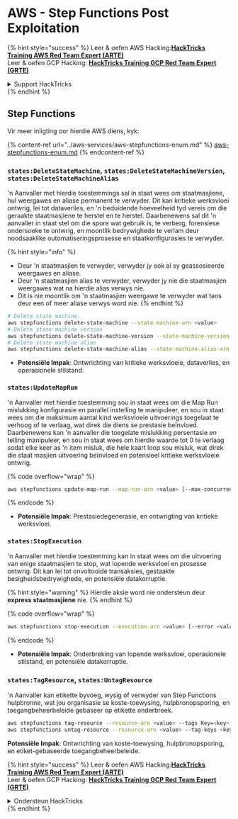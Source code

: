 # AWS - Step Functions Post Exploitation

{% hint style="success" %}
Leer & oefen AWS Hacking:<img src="../../../.gitbook/assets/image.png" alt="" data-size="line">[**HackTricks Training AWS Red Team Expert (ARTE)**](https://training.hacktricks.xyz/courses/arte)<img src="../../../.gitbook/assets/image.png" alt="" data-size="line">\
Leer & oefen GCP Hacking: <img src="../../../.gitbook/assets/image (2).png" alt="" data-size="line">[**HackTricks Training GCP Red Team Expert (GRTE)**<img src="../../../.gitbook/assets/image (2).png" alt="" data-size="line">](https://training.hacktricks.xyz/courses/grte)

<details>

<summary>Support HackTricks</summary>

* Kyk na die [**subskripsie planne**](https://github.com/sponsors/carlospolop)!
* **Sluit aan by die** 💬 [**Discord groep**](https://discord.gg/hRep4RUj7f) of die [**telegram groep**](https://t.me/peass) of **volg** ons op **Twitter** 🐦 [**@hacktricks\_live**](https://twitter.com/hacktricks\_live)**.**
* **Deel hacking truuks deur PRs in te dien na die** [**HackTricks**](https://github.com/carlospolop/hacktricks) en [**HackTricks Cloud**](https://github.com/carlospolop/hacktricks-cloud) github repos.

</details>
{% endhint %}

## Step Functions

Vir meer inligting oor hierdie AWS diens, kyk:

{% content-ref url="../aws-services/aws-stepfunctions-enum.md" %}
[aws-stepfunctions-enum.md](../aws-services/aws-stepfunctions-enum.md)
{% endcontent-ref %}

### `states:DeleteStateMachine`, `states:DeleteStateMachineVersion`, `states:DeleteStateMachineAlias`

'n Aanvaller met hierdie toestemmings sal in staat wees om staatmasjiene, hul weergawes en aliase permanent te verwyder. Dit kan kritieke werksvloei ontwrig, lei tot dataverlies, en 'n beduidende hoeveelheid tyd vereis om die geraakte staatmasjiene te herstel en te herstel. Daarbenewens sal dit 'n aanvaller in staat stel om die spore wat gebruik is, te verberg, forensiese ondersoeke te ontwrig, en moontlik bedrywighede te verlam deur noodsaaklike outomatiseringsprosesse en staatkonfigurasies te verwyder.

{% hint style="info" %}
* Deur 'n staatmasjien te verwyder, verwyder jy ook al sy geassosieerde weergawes en aliase.
* Deur 'n staatmasjien alias te verwyder, verwyder jy nie die staatmasjien weergawes wat na hierdie alias verwys nie.
* Dit is nie moontlik om 'n staatmasjien weergawe te verwyder wat tans deur een of meer aliase verwys word nie.
{% endhint %}
```bash
# Delete state machine
aws stepfunctions delete-state-machine --state-machine-arn <value>
# Delete state machine version
aws stepfunctions delete-state-machine-version --state-machine-version-arn <value>
# Delete state machine alias
aws stepfunctions delete-state-machine-alias --state-machine-alias-arn <value>
```
* **Potensiële Impak**: Ontwrichting van kritieke werksvloeie, dataverlies, en operasionele stilstand.

### `states:UpdateMapRun`

'n Aanvaller met hierdie toestemming sou in staat wees om die Map Run mislukking konfigurasie en parallel instelling te manipuleer, en sou in staat wees om die maksimum aantal kind werksvloeie uitvoerings toegelaat te verhoog of te verlaag, wat direk die diens se prestasie beïnvloed. Daarbenewens kan 'n aanvaller die toegelate mislukking persentasie en telling manipuleer, en sou in staat wees om hierdie waarde tot 0 te verlaag sodat elke keer as 'n item misluk, die hele kaart loop sou misluk, wat direk die staat masjien uitvoering beïnvloed en potensieel kritieke werksvloeie ontwrig. 

{% code overflow="wrap" %}
```bash
aws stepfunctions update-map-run --map-run-arn <value> [--max-concurrency <value>] [--tolerated-failure-percentage <value>] [--tolerated-failure-count <value>]
```
{% endcode %}

* **Potensiële Impak**: Prestasiedegenerasie, en ontwrigting van kritieke werksvloei.

### `states:StopExecution`

'n Aanvaller met hierdie toestemming kan in staat wees om die uitvoering van enige staatmasjien te stop, wat lopende werksvloei en prosesse ontwrig. Dit kan lei tot onvoltooide transaksies, gestaakte besigheidsbedrywighede, en potensiële datakorruptie.

{% hint style="warning" %}
Hierdie aksie word nie ondersteun deur **express staatmasjiene** nie.
{% endhint %}

{% code overflow="wrap" %}
```bash
aws stepfunctions stop-execution --execution-arn <value> [--error <value>] [--cause <value>]
```
{% endcode %}

* **Potensiële Impak**: Onderbreking van lopende werksvloei, operasionele stilstand, en potensiële datakorruptie.

### `states:TagResource`, `states:UntagResource`

'n Aanvaller kan etikette byvoeg, wysig of verwyder van Step Functions hulpbronne, wat jou organisasie se koste-toewysing, hulpbronopsporing, en toegangbeheerbeleide gebaseer op etikette onderbreek.
```bash
aws stepfunctions tag-resource --resource-arn <value> --tags Key=<key>,Value=<value>
aws stepfunctions untag-resource --resource-arn <value> --tag-keys <key>
```
**Potensiële Impak**: Ontwrichting van koste-toewysing, hulpbronopsporing, en etiket-gebaseerde toegangbeheerbeleide.

{% hint style="success" %}
Leer & oefen AWS Hacking:<img src="../../../.gitbook/assets/image.png" alt="" data-size="line">[**HackTricks Training AWS Red Team Expert (ARTE)**](https://training.hacktricks.xyz/courses/arte)<img src="../../../.gitbook/assets/image.png" alt="" data-size="line">\
Leer & oefen GCP Hacking: <img src="../../../.gitbook/assets/image (2).png" alt="" data-size="line">[**HackTricks Training GCP Red Team Expert (GRTE)**<img src="../../../.gitbook/assets/image (2).png" alt="" data-size="line">](https://training.hacktricks.xyz/courses/grte)

<details>

<summary>Ondersteun HackTricks</summary>

* Kyk na die [**subskripsieplanne**](https://github.com/sponsors/carlospolop)!
* **Sluit aan by die** 💬 [**Discord-groep**](https://discord.gg/hRep4RUj7f) of die [**telegram-groep**](https://t.me/peass) of **volg** ons op **Twitter** 🐦 [**@hacktricks\_live**](https://twitter.com/hacktricks\_live)**.**
* **Deel hacking truuks deur PRs in te dien na die** [**HackTricks**](https://github.com/carlospolop/hacktricks) en [**HackTricks Cloud**](https://github.com/carlospolop/hacktricks-cloud) github repos.

</details>
{% endhint %}
